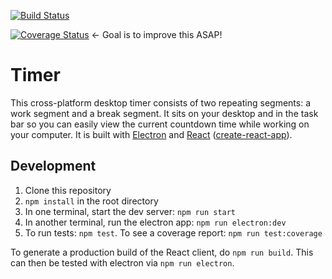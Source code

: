 [![Build Status](https://travis-ci.com/hailey123/timer.svg?branch=master)](https://travis-ci.com/hailey123/timer)


[![Coverage Status](https://coveralls.io/repos/github/hailey123/timer/badge.svg?branch=master)](https://coveralls.io/github/hailey123/timer?branch=master) <- Goal is to improve this ASAP!

# Timer
This cross-platform desktop timer consists of two repeating segments: a work segment and a break segment. It sits on your desktop and in the task bar so you can easily view the current countdown time while working on your computer. It is built with [Electron](https://electronjs.org) and [React](https://reactjs.org) ([create-react-app](https://github.com/facebook/create-react-app)).

## Development
1. Clone this repository
2. `npm install` in the root directory
3. In one terminal, start the dev server: `npm run start`
4. In another terminal, run the electron app: `npm run electron:dev`
5. To run tests: `npm test`. To see a coverage report: `npm run test:coverage`

To generate a production build of the React client, do `npm run build`. This can then be tested with electron via `npm run electron`.
